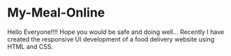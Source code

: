 # My-Meal-Online
Hello Everyone!!!! Hope you would be safe and doing well... Recently I have created the responsive UI development of a food delivery website using HTML and CSS.
